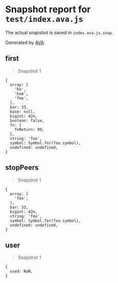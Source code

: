 # Snapshot report for `test/index.ava.js`

The actual snapshot is saved in `index.ava.js.snap`.

Generated by [AVA](https://avajs.dev).

## first

> Snapshot 1

    {
      array: [
        'ho',
        'hum',
        'fee',
      ],
      bar: 33,
      base: null,
      bigint: 42n,
      boolean: false,
      fn: {
        fnReturn: 99,
      },
      string: 'foo',
      symbol: Symbol.for(foo.symbol),
      undefined: undefined,
    }

## stopPeers

> Snapshot 1

    {
      array: [
        'fee',
      ],
      bar: 33,
      bigint: 42n,
      string: 'foo',
      symbol: Symbol.for(foo.symbol),
      undefined: undefined,
    }

## user

> Snapshot 1

    {
      used: NaN,
    }
